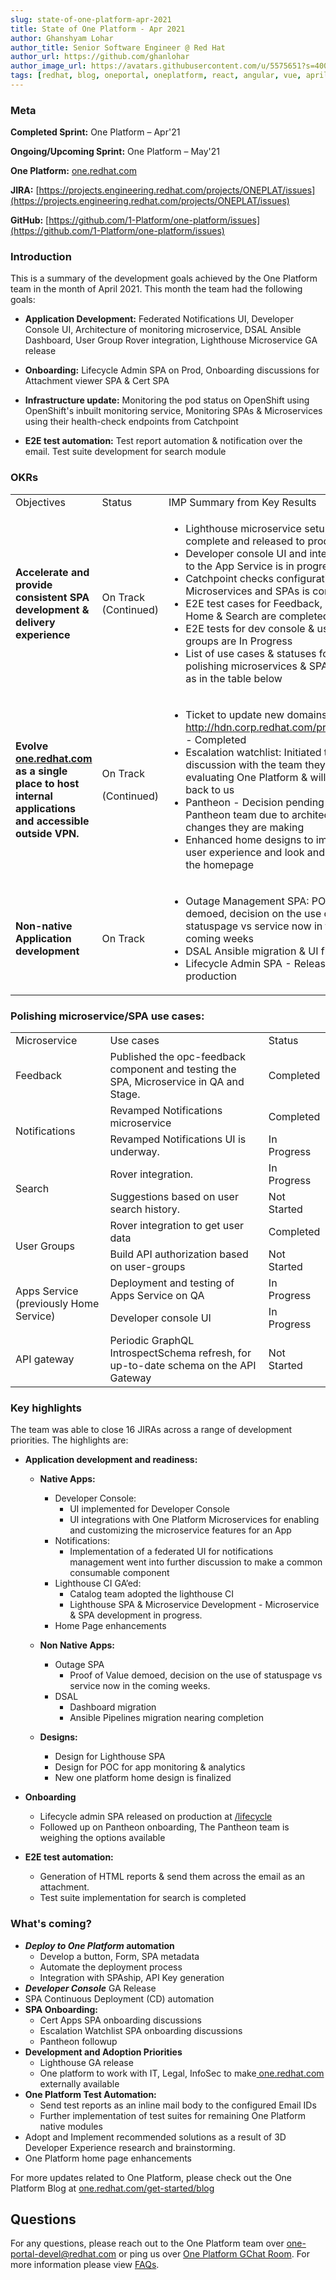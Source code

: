 ```yaml
---
slug: state-of-one-platform-apr-2021
title: State of One Platform - Apr 2021
author: Ghanshyam Lohar
author_title: Senior Software Engineer @ Red Hat
author_url: https://github.com/ghanlohar
author_image_url: https://avatars.githubusercontent.com/u/5575651?s=400&v=4
tags: [redhat, blog, oneportal, oneplatform, react, angular, vue, april, update]
---
```

### Meta
**Completed Sprint:** One Platform – Apr'21

**Ongoing/Upcoming Sprint:** One Platform – May'21

**One Platform:** [one.redhat.com](https://one.redhat.com)

**JIRA:** [https://projects.engineering.redhat.com/projects/ONEPLAT/issues](https://projects.engineering.redhat.com/projects/ONEPLAT/issues)

**GitHub:** [https://github.com/1-Platform/one-platform/issues](https://github.com/1-Platform/one-platform/issues)

### Introduction
This is a summary of the development goals achieved by the One Platform team in the month of April 2021. This month the team had the following goals:

- **Application Development:** Federated Notifications UI, Developer Console UI, Architecture of monitoring microservice, DSAL Ansible Dashboard, User Group Rover integration, Lighthouse Microservice GA release

- **Onboarding:** Lifecycle Admin SPA on Prod, Onboarding discussions for Attachment viewer SPA & Cert SPA

- **Infrastructure update:** Monitoring the pod status on OpenShift using OpenShift's inbuilt monitoring service, Monitoring SPAs & Microservices using their health-check endpoints from Catchpoint

- **E2E test automation:**  Test report automation & notification over the email. Test suite development for search module

### OKRs
<table>
  <tr>
   <td>Objectives
   </td>
   <td>Status
   </td>
   <td>IMP Summary from Key Results
   </td>
  </tr>
  <tr>
   <td><strong>Accelerate and provide consistent SPA development & delivery experience</strong>
   </td>
   <td>On Track
(Continued)
   </td>
   <td>
<ul>

<li>Lighthouse microservice setup is complete and released to production.</li>

<li>Developer console UI and integration to the App Service is in progress</li>

<li>Catchpoint checks configurations for Microservices and SPAs is completed</li>

<li>E2E test cases for Feedback, SSI, Home & Search are completed</li>

<li>E2E tests for dev console & user groups are In Progress</li>

<li>List of use cases & statuses for polishing microservices & SPAs are, as in the table below</li>

</ul>
   </td>
  </tr>
  <tr>
   <td><strong>Evolve<a href="http://one.redhat.com/"> one.redhat.com</a> as a single place to host internal applications and accessible outside VPN. </strong>
   </td>
   <td>On Track

(Continued)
   </td>
   <td>
<ul>

<li>Ticket to update new domains in<a href="http://hdn.corp.redhat.com/proxy.pac"> http://hdn.corp.redhat.com/proxy.pac</a> - Completed</li>

<li>Escalation watchlist: Initiated the discussion with the team they are evaluating One Platform & will get back to us</li>

<li>Pantheon - Decision pending on Pantheon team due to architectural changes they are making</li>

<li>Enhanced home designs to improve user experience and look and feel of the homepage</li>
</ul>
   </td>
  </tr>
  <tr>
   <td><strong>Non-native Application development</strong>
   </td>
   <td>On Track
   </td>
   <td>
<ul>

<li>Outage Management SPA: POV demoed, decision on the use of statuspage vs service now in the coming weeks</li>

<li>DSAL Ansible migration & UI fixes</li>

<li>Lifecycle Admin SPA - Released on production</li>
</ul>
   </td>
  </tr>
</table>

### Polishing microservice/SPA use cases:
<table>
  <tr>
   <td>Microservice
   </td>
   <td>Use cases
   </td>
   <td>Status
   </td>
  </tr>
  <tr>
   <td>Feedback
   </td>
   <td>Published the opc-feedback component and testing the SPA, Microservice in QA and Stage.
   </td>
   <td>Completed
   </td>
  </tr>
  <tr>
   <td rowspan="2" >Notifications
   </td>
   <td>Revamped Notifications microservice
   </td>
   <td>Completed
   </td>
  </tr>
  <tr>
   <td>Revamped Notifications UI is underway.
   </td>
   <td>In Progress
   </td>
  </tr>
  <tr>
   <td rowspan="2" >Search
   </td>
   <td>Rover integration.
   </td>
   <td>In Progress
   </td>
  </tr>
  <tr>
   <td>Suggestions based on user search history.
   </td>
   <td>Not Started
   </td>
  </tr>
  <tr>
   <td rowspan="2" >User Groups
   </td>
   <td>Rover integration to get user data
   </td>
   <td>Completed
   </td>
  </tr>
  <tr>
   <td>Build API authorization based on user-groups
   </td>
   <td>Not Started
   </td>
  </tr>
  <tr>
   <td rowspan="2" >Apps Service
(previously Home Service)
   </td>
   <td>Deployment and testing of Apps Service on QA
   </td>
   <td>In Progress
   </td>
  </tr>
  <tr>
   <td>Developer console UI
   </td>
   <td>In Progress
   </td>
  </tr>
  <tr>
   <td>API gateway
   </td>
   <td>Periodic GraphQL IntrospectSchema refresh, for up-to-date schema on the API Gateway
   </td>
   <td>Not Started
   </td>
  </tr>
</table>

### Key highlights
The team was able to close 16 JIRAs across a range of development priorities. The highlights are:

*   **Application development and readiness:**

      * **Native Apps:**

        *   Developer Console:
            *   UI implemented for Developer Console
            *   UI integrations with One Platform Microservices for enabling and customizing the microservice features for an App
        *   Notifications:
            *   Implementation of a federated UI for notifications management went into further discussion to make a common consumable component
        *   Lighthouse CI GA’ed:
            *   Catalog team adopted the lighthouse CI
            *   Lighthouse SPA & Microservice Development - Microservice & SPA development in progress.
        *   Home Page enhancements

      * **Non Native Apps:**

        *   Outage SPA
            *   Proof of Value demoed, decision on the use of statuspage vs service now in the coming weeks.
        *   DSAL
            *   Dashboard migration
            *   Ansible Pipelines migration nearing completion

      * **Designs:**

        *   Design for Lighthouse SPA
        *   Design for POC for app monitoring & analytics
        *   New one platform home design is finalized
*   **Onboarding**
    *   Lifecycle admin SPA released on production at [/lifecycle ](https://one.redhat.com/lifecycle/)
    *   Followed up on Pantheon onboarding, The Pantheon team is weighing the options available
*   **E2E test automation:**
    *   Generation of HTML reports & send them across the email as an attachment.
    *   Test suite implementation for search is completed

### What's coming?

*   **_Deploy to One Platform_ automation**
    *   Develop a button, Form, SPA metadata
    *   Automate the deployment process
    *   Integration with SPAship, API Key generation
*   **_Developer Console_** GA Release
*   SPA Continuous Deployment (CD) automation
*   **SPA Onboarding:**
    *   Cert Apps SPA onboarding discussions
    *   Escalation Watchlist SPA onboarding discussions
    *   Pantheon followup
*   **Development and Adoption Priorities**
    *   Lighthouse GA release
    *   One platform to work with IT, Legal, InfoSec to make[ one.redhat.com](http://one.redhat.com/) externally available
*   **One Platform Test Automation:**
    *   Send test reports as an inline mail body to the configured Email IDs
    *   Further implementation of test suites for remaining One Platform native modules
*   Adopt and Implement recommended solutions as a result of 3D Developer Experience research and brainstorming.
*   One Platform home page enhancements

For more updates related to One Platform, please check out the One Platform Blog at [one.redhat.com/get-started/blog](https://one.redhat.com/get-started/blog/)

## Questions

For any questions, please reach out to the One Platform team over [one-portal-devel@redhat.com](mailto:one-portal-devel@redhat.com) or ping us over [One Platform GChat Room](https://chat.google.com/room/AAAAF4M7oZE).
For more information please view [FAQs](/docs/faqs).

